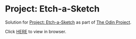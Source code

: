 # Project: Etch-a-Sketch
Solution for [Project: Etch-a-Sketch](https://www.theodinproject.com/courses/web-development-101/lessons/etch-a-sketch-project) as part of [The Odin Project](https://www.theodinproject.com).

Click [HERE](https://cypher0.github.io/etch-a-sketch/) to view in browser.

